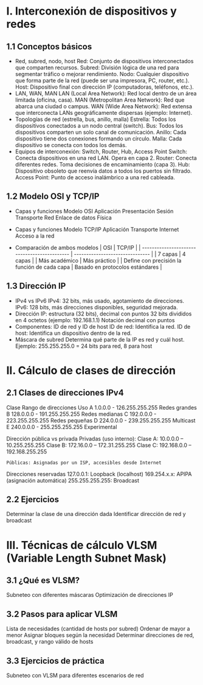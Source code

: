 # I. Interconexión de dispositivos y redes
## 1.1 Conceptos básicos
- Red, subred, nodo, host
    Red: Conjunto de dispositivos interconectados que comparten recursos.
    Subred: División lógica de una red para segmentar tráfico o mejorar rendimiento.
    Nodo: Cualquier dispositivo que forma parte de la red (puede ser una impresora, PC, router, etc.).
    Host: Dispositivo final con dirección IP (computadoras, teléfonos, etc.).
- LAN, WAN, MAN
    LAN (Local Area Network): Red local dentro de un área limitada (oficina, casa).
    MAN (Metropolitan Area Network): Red que abarca una ciudad o campus.
    WAN (Wide Area Network): Red extensa que interconecta LANs geográficamente dispersas (ejemplo: Internet).
- Topologías de red (estrella, bus, anillo, malla)
    Estrella: Todos los dispositivos conectados a un nodo central (switch).
    Bus: Todos los dispositivos comparten un solo canal de comunicación.
    Anillo: Cada dispositivo tiene dos conexiones formando un círculo.
    Malla: Cada dispositivo se conecta con todos los demás.
- Equipos de interconexión: Switch, Router, Hub, Access Point
    Switch: Conecta dispositivos en una red LAN. Opera en capa 2.
    Router: Conecta diferentes redes. Toma decisiones de encaminamiento (capa 3).
    Hub: Dispositivo obsoleto que reenvía datos a todos los puertos sin filtrado.
    Access Point: Punto de acceso inalámbrico a una red cableada.
## 1.2 Modelo OSI y TCP/IP
- Capas y funciones Modelo OSI
    Aplicación
    Presentación
    Sesión
    Transporte
    Red
    Enlace de datos
    Física
- Capas y funciones Modelo TCP/IP
    Aplicación
    Transporte
    Internet
    Acceso a la red

- Comparación de ambos modelos
| OSI                                          | TCP/IP                          |
| -------------------------------------------- | ------------------------------- |
| 7 capas                                      | 4 capas                         |
| Más académico                                | Más práctico                    |
| Define con precisión la función de cada capa | Basado en protocolos estándares |


## 1.3 Dirección IP
- IPv4 vs IPv6
    IPv4: 32 bits, más usado, agotamiento de direcciones.
    IPv6: 128 bits, más direcciones disponibles, seguridad mejorada.
- Dirección IP: estructura (32 bits), decimal con puntos
    32 bits divididos en 4 octetos (ejemplo: 192.168.1.1)
    Notación decimal con puntos
- Componentes: ID de red y ID de host
    ID de red: Identifica la red.
    ID de host: Identifica un dispositivo dentro de la red.
- Máscara de subred
    Determina qué parte de la IP es red y cuál host.
    Ejemplo: 255.255.255.0 = 24 bits para red, 8 para host

# II. Cálculo de clases de dirección
## 2.1 Clases de direcciones IPv4
Clase	Rango de direcciones	Uso
A	1.0.0.0 - 126.255.255.255	Redes grandes
B	128.0.0.0 - 191.255.255.255	Redes medianas
C	192.0.0.0 - 223.255.255.255	Redes pequeñas
D	224.0.0.0 - 239.255.255.255	Multicast
E	240.0.0.0 - 255.255.255.255	Experimental

Dirección pública vs privada
    Privadas (uso interno):
    Clase A: 10.0.0.0 – 10.255.255.255
    Clase B: 172.16.0.0 – 172.31.255.255
    Clase C: 192.168.0.0 – 192.168.255.255

    Públicas: Asignadas por un ISP, accesibles desde Internet
  
Direcciones reservadas
    127.0.0.1: Loopback (localhost)
    169.254.x.x: APIPA (asignación automática)
    255.255.255.255: Broadcast

## 2.2 Ejercicios
Determinar la clase de una dirección dada
Identificar dirección de red y broadcast

# III. Técnicas de cálculo VLSM (Variable Length Subnet Mask)
## 3.1 ¿Qué es VLSM?
Subneteo con diferentes máscaras
Optimización de direcciones IP

## 3.2 Pasos para aplicar VLSM
Lista de necesidades (cantidad de hosts por subred)
Ordenar de mayor a menor
Asignar bloques según la necesidad
Determinar direcciones de red, broadcast, y rango válido de hosts

## 3.3 Ejercicios de práctica
Subneteo con VLSM para diferentes escenarios de red